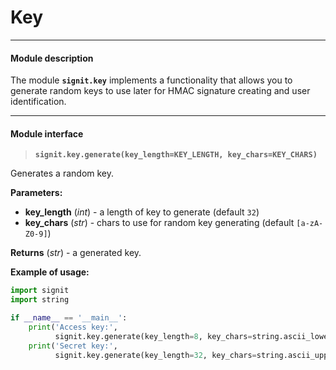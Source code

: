 # Key
---

#### Module description

The module **``signit.key``** implements a functionality that allows you to generate random keys to use later for HMAC signature creating and user identification.

---

#### Module interface

> **``signit.key.generate(key_length=KEY_LENGTH, key_chars=KEY_CHARS)``**

Generates a random key.

**Parameters:**

- **key_length** (*int*) - a length of key to generate (default ``32``)
- **key_chars** (*str*) - chars to use for random key generating (default ``[a-zA-Z0-9]``)

**Returns** (*str*) - a generated key.

**Example of usage:**

```python
import signit
import string

if __name__ == '__main__':
    print('Access key:',
          signit.key.generate(key_length=8, key_chars=string.ascii_lowercase))
    print('Secret key:',
          signit.key.generate(key_length=32, key_chars=string.ascii_uppercase))
```
